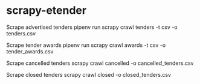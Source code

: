 # scrapy-etender

Scrape advertised tenders
  pipenv run scrapy crawl tenders -t csv -o tenders.csv

Scrape tender awards
  pipenv run scrapy crawl awards -t csv -o tender_awards.csv
  
Scrape cancelled tenders
  scrapy crawl cancelled -o cancelled_tenders.csv
  
Scrape closed tenders
  scrapy crawl closed -o closed_tenders.csv
